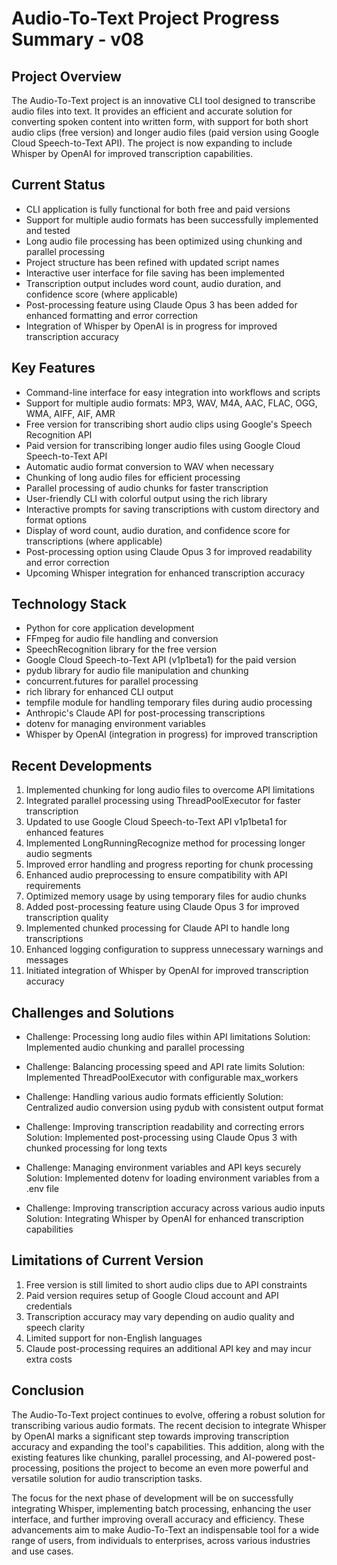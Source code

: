 # Audio-To-Text Project Progress Summary - v08

## Project Overview
The Audio-To-Text project is an innovative CLI tool designed to transcribe audio files into text. It provides an efficient and accurate solution for converting spoken content into written form, with support for both short audio clips (free version) and longer audio files (paid version using Google Cloud Speech-to-Text API). The project is now expanding to include Whisper by OpenAI for improved transcription capabilities.

## Current Status
- CLI application is fully functional for both free and paid versions
- Support for multiple audio formats has been successfully implemented and tested
- Long audio file processing has been optimized using chunking and parallel processing
- Project structure has been refined with updated script names
- Interactive user interface for file saving has been implemented
- Transcription output includes word count, audio duration, and confidence score (where applicable)
- Post-processing feature using Claude Opus 3 has been added for enhanced formatting and error correction
- Integration of Whisper by OpenAI is in progress for improved transcription accuracy

## Key Features
- Command-line interface for easy integration into workflows and scripts
- Support for multiple audio formats: MP3, WAV, M4A, AAC, FLAC, OGG, WMA, AIFF, AIF, AMR
- Free version for transcribing short audio clips using Google's Speech Recognition API
- Paid version for transcribing longer audio files using Google Cloud Speech-to-Text API
- Automatic audio format conversion to WAV when necessary
- Chunking of long audio files for efficient processing
- Parallel processing of audio chunks for faster transcription
- User-friendly CLI with colorful output using the rich library
- Interactive prompts for saving transcriptions with custom directory and format options
- Display of word count, audio duration, and confidence score for transcriptions (where applicable)
- Post-processing option using Claude Opus 3 for improved readability and error correction
- Upcoming Whisper integration for enhanced transcription accuracy

## Technology Stack
- Python for core application development
- FFmpeg for audio file handling and conversion
- SpeechRecognition library for the free version
- Google Cloud Speech-to-Text API (v1p1beta1) for the paid version
- pydub library for audio file manipulation and chunking
- concurrent.futures for parallel processing
- rich library for enhanced CLI output
- tempfile module for handling temporary files during audio processing
- Anthropic's Claude API for post-processing transcriptions
- dotenv for managing environment variables
- Whisper by OpenAI (integration in progress) for improved transcription

## Recent Developments
1. Implemented chunking for long audio files to overcome API limitations
2. Integrated parallel processing using ThreadPoolExecutor for faster transcription
3. Updated to use Google Cloud Speech-to-Text API v1p1beta1 for enhanced features
4. Implemented LongRunningRecognize method for processing longer audio segments
5. Improved error handling and progress reporting for chunk processing
6. Enhanced audio preprocessing to ensure compatibility with API requirements
7. Optimized memory usage by using temporary files for audio chunks
8. Added post-processing feature using Claude Opus 3 for improved transcription quality
9. Implemented chunked processing for Claude API to handle long transcriptions
10. Enhanced logging configuration to suppress unnecessary warnings and messages
11. Initiated integration of Whisper by OpenAI for improved transcription accuracy

## Challenges and Solutions
- Challenge: Processing long audio files within API limitations
  Solution: Implemented audio chunking and parallel processing

- Challenge: Balancing processing speed and API rate limits
  Solution: Implemented ThreadPoolExecutor with configurable max_workers

- Challenge: Handling various audio formats efficiently
  Solution: Centralized audio conversion using pydub with consistent output format

- Challenge: Improving transcription readability and correcting errors
  Solution: Implemented post-processing using Claude Opus 3 with chunked processing for long texts

- Challenge: Managing environment variables and API keys securely
  Solution: Implemented dotenv for loading environment variables from a .env file

- Challenge: Improving transcription accuracy across various audio inputs
  Solution: Integrating Whisper by OpenAI for enhanced transcription capabilities

## Limitations of Current Version
1. Free version is still limited to short audio clips due to API constraints
2. Paid version requires setup of Google Cloud account and API credentials
3. Transcription accuracy may vary depending on audio quality and speech clarity
4. Limited support for non-English languages
5. Claude post-processing requires an additional API key and may incur extra costs

## Conclusion
The Audio-To-Text project continues to evolve, offering a robust solution for transcribing various audio formats. The recent decision to integrate Whisper by OpenAI marks a significant step towards improving transcription accuracy and expanding the tool's capabilities. This addition, along with the existing features like chunking, parallel processing, and AI-powered post-processing, positions the project to become an even more powerful and versatile solution for audio transcription tasks.

The focus for the next phase of development will be on successfully integrating Whisper, implementing batch processing, enhancing the user interface, and further improving overall accuracy and efficiency. These advancements aim to make Audio-To-Text an indispensable tool for a wide range of users, from individuals to enterprises, across various industries and use cases.
